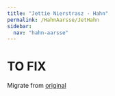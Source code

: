```yaml
---
title: "Jettie Nierstrasz - Hahn"
permalink: /HahnAarsse/JetHahn
sidebar:
  nav: "hahn-aarsse"
---
```



# TO FIX

Migrate from [original](https://www.nierstrasz.org/HahnAarsse/JetHahn.html)
